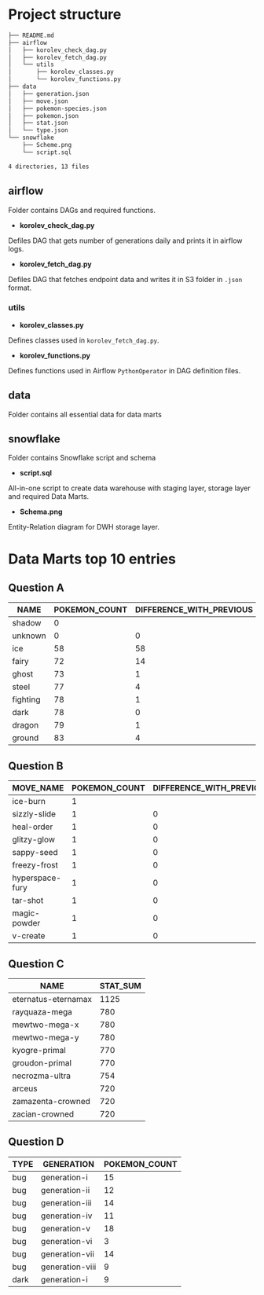 # Project structure
```bash
├── README.md
├── airflow
│   ├── korolev_check_dag.py
│   ├── korolev_fetch_dag.py
│   └── utils
│       ├── korolev_classes.py
│       └── korolev_functions.py
├── data
│   ├── generation.json
│   ├── move.json
│   ├── pokemon-species.json
│   ├── pokemon.json
│   ├── stat.json
│   └── type.json
└── snowflake
    ├── Scheme.png
    └── script.sql

4 directories, 13 files
```
## airflow
Folder contains DAGs and required functions.

- **korolev_check_dag.py**

Defiles DAG that gets number of generations daily and prints it in airflow logs.

- **korolev_fetch_dag.py**

Defiles DAG that fetches endpoint data and writes it in S3 folder in `.json` format.

### utils
- **korolev_classes.py**

Defines classes used in `korolev_fetch_dag.py`.

- **korolev_functions.py**

Defines functions used in Airflow `PythonOperator` in DAG definition files.

## data
Folder contains all essential data for data marts
## snowflake
Folder contains Snowflake script and schema
- **script.sql**

All-in-one script to create data warehouse with staging layer, storage layer and required Data Marts.
- **Schema.png**

Entity-Relation diagram for DWH storage layer.
# Data Marts top 10 entries
## Question A

| NAME     | POKEMON_COUNT | DIFFERENCE_WITH_PREVIOUS | DIFFERENCE_WITH_NEXT |
|----------|---------------|--------------------------|----------------------|
| shadow   | 0             |                          | 0                    |
| unknown  | 0             | 0                        | 58                   |
| ice      | 58            | 58                       | 14                   |
| fairy    | 72            | 14                       | 1                    |
| ghost    | 73            | 1                        | 4                    |
| steel    | 77            | 4                        | 1                    |
| fighting | 78            | 1                        | 0                    |
| dark     | 78            | 0                        | 1                    |
| dragon   | 79            | 1                        | 4                    |
| ground   | 83            | 4                        | 2                    |

## Question B

| MOVE_NAME       | POKEMON_COUNT | DIFFERENCE_WITH_PREVIOUS | DIFFERENCE_WITH_NEXT |
|-----------------|---------------|--------------------------|----------------------|
| ice-burn        | 1             |                          | 0                    |
| sizzly-slide    | 1             | 0                        | 0                    |
| heal-order      | 1             | 0                        | 0                    |
| glitzy-glow     | 1             | 0                        | 0                    |
| sappy-seed      | 1             | 0                        | 0                    |
| freezy-frost    | 1             | 0                        | 0                    |
| hyperspace-fury | 1             | 0                        | 0                    |
| tar-shot        | 1             | 0                        | 0                    |
| magic-powder    | 1             | 0                        | 0                    |
| v-create        | 1             | 0                        | 0                    |

## Question C

| NAME                | STAT_SUM |
|---------------------|----------|
| eternatus-eternamax | 1125     |
| rayquaza-mega       | 780      |
| mewtwo-mega-x       | 780      |
| mewtwo-mega-y       | 780      |
| kyogre-primal       | 770      |
| groudon-primal      | 770      |
| necrozma-ultra      | 754      |
| arceus              | 720      |
| zamazenta-crowned   | 720      |
| zacian-crowned      | 720      |

## Question D

| TYPE     | GENERATION      | POKEMON_COUNT |
|----------|-----------------|---------------|
| bug      | generation-i    | 15            |
| bug      | generation-ii   | 12            |
| bug      | generation-iii  | 14            |
| bug      | generation-iv   | 11            |
| bug      | generation-v    | 18            |
| bug      | generation-vi   | 3             |
| bug      | generation-vii  | 14            |
| bug      | generation-viii | 9             |
| dark     | generation-i    | 9             |
